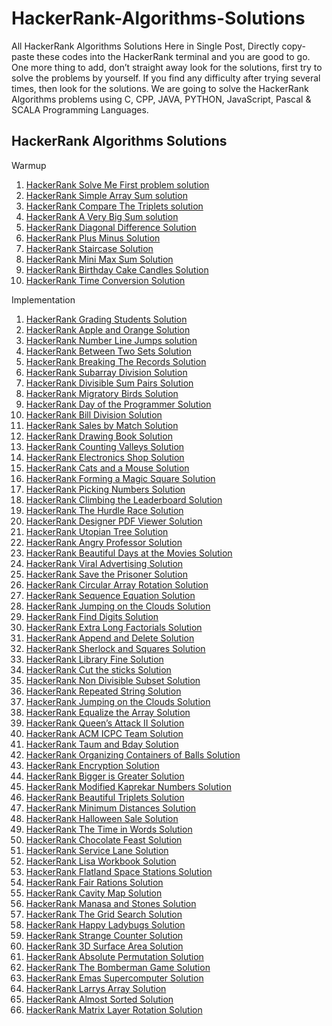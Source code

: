 # HackerRank-Algorithms-Solutions

All HackerRank Algorithms Solutions Here in Single Post, Directly copy-paste these codes into the HackerRank terminal and you are good to go.
One more thing to add, don’t straight away look for the solutions, first try to solve the problems by yourself. If you find any difficulty after trying several times, then look for the solutions. We are going to solve the HackerRank Algorithms problems using C, CPP, JAVA, PYTHON, JavaScript, Pascal & SCALA Programming Languages.

<h2>HackerRank Algorithms Solutions</h2>

Warmup
<ol><li><a href="https://www.chase2learn.com/hackerrank-solve-me-first-problem-solution/">HackerRank Solve Me First problem solution</a></li><li><a href="https://www.chase2learn.com/hackerrank-simple-array-sum-solution/">HackerRank Simple Array Sum solution</a></li><li><a href="https://www.chase2learn.com/hackerrank-compare-the-triplets-solution/">HackerRank Compare The Triplets solution</a></li><li><a href="https://www.chase2learn.com/hackerrank-a-very-big-sum-solution/">HackerRank A Very Big Sum solution</a></li><li><a href="https://www.chase2learn.com/hackerrank-diagonal-difference-solution/">HackerRank Diagonal Difference Solution</a></li><li><a href="https://www.chase2learn.com/hackerrank-plus-minus-solution/">HackerRank Plus Minus Solution</a></li><li><a href="https://www.chase2learn.com/hackerrank-staircase-solution/">HackerRank Staircase Solution</a></li><li><a href="https://www.chase2learn.com/hackerrank-mini-max-sum-solution/">HackerRank Mini Max Sum Solution</a></li><li><a href="https://www.chase2learn.com/hackerrank-birthday-cake-candles-solution/">HackerRank Birthday Cake Candles Solution</a></li><li><a href="https://www.chase2learn.com/hackerrank-time-conversion-solution/">HackerRank Time Conversion Solution</a></li></ol>

Implementation
<ol><li><a href="https://www.chase2learn.com/hackerrank-grading-students-solution/">HackerRank Grading Students Solution</a></li><li><a href="https://www.chase2learn.com/hackerrank-apple-and-orange-solution/">HackerRank Apple and Orange Solution</a></li><li><a href="https://www.chase2learn.com/hackerrank-number-line-jumps-solution/">HackerRank Number Line Jumps solution</a></li><li><a href="https://www.chase2learn.com/hackerrank-between-two-sets-solution/">HackerRank Between Two Sets Solution</a></li><li><a href="https://www.chase2learn.com/hackerrank-breaking-the-records-solution/">HackerRank Breaking The Records Solution</a></li><li><a href="https://www.chase2learn.com/hackerrank-subarray-division-solution/">HackerRank Subarray Division Solution</a></li><li><a href="https://www.chase2learn.com/hackerrank-divisible-sum-pairs-solution/">HackerRank Divisible Sum Pairs Solution</a></li><li><a href="https://www.chase2learn.com/hackerrank-migratory-birds-solution/">HackerRank Migratory Birds Solution</a></li><li><a href="https://www.chase2learn.com/hackerrank-day-of-the-programmer-solution/">HackerRank Day of the Programmer Solution</a></li><li><a href="https://www.chase2learn.com/hackerrank-bill-division-solution/">HackerRank Bill Division Solution</a></li><li><a href="https://www.chase2learn.com/hackerrank-sales-by-match-solution/">HackerRank Sales by Match Solution</a></li><li><a href="https://www.chase2learn.com/hackerrank-drawing-book-solution/">HackerRank Drawing Book Solution</a></li><li><a href="https://www.chase2learn.com/hackerrank-counting-valleys-solution/">HackerRank Counting Valleys Solution</a></li><li><a href="https://www.chase2learn.com/hackerrank-electronics-shop-solution/">HackerRank Electronics Shop Solution</a></li><li><a href="https://www.chase2learn.com/hackerrank-cats-and-a-mouse-solution/">HackerRank Cats and a Mouse Solution</a></li><li><a href="https://www.chase2learn.com/hackerrank-forming-a-magic-square-solution/">HackerRank Forming a Magic Square Solution</a></li><li><a href="https://www.chase2learn.com/hackerrank-picking-numbers-solution/">HackerRank Picking Numbers Solution</a></li><li><a href="https://www.chase2learn.com/hackerrank-climbing-the-leaderboard-solution/">HackerRank Climbing the Leaderboard Solution</a></li><li><a href="https://www.chase2learn.com/hackerrank-the-hurdle-race-solution/">HackerRank The Hurdle Race Solution</a></li><li><a href="https://www.chase2learn.com/hackerrank-designer-pdf-viewer-solution/">HackerRank Designer PDF Viewer Solution</a></li><li><a href="https://www.chase2learn.com/hackerrank-utopian-tree-solution/">HackerRank Utopian Tree Solution</a></li><li><a href="https://www.chase2learn.com/hackerrank-angry-professor-solution/">HackerRank Angry Professor Solution</a></li><li><a href="https://www.chase2learn.com/hackerrank-beautiful-days-at-the-movies-solution/">HackerRank Beautiful Days at the Movies Solution</a></li><li><a href="https://www.chase2learn.com/hackerrank-viral-advertising-solution/">HackerRank Viral Advertising Solution</a></li><li><a href="https://www.chase2learn.com/hackerrank-save-the-prisoner-solution/">HackerRank Save the Prisoner Solution</a></li><li><a href="https://www.chase2learn.com/hackerrank-circular-array-rotation-solution/">HackerRank Circular Array Rotation Solution</a></li><li><a href="https://www.chase2learn.com/hackerrank-sequence-equation-solution/">HackerRank Sequence Equation Solution</a></li><li><a href="https://www.chase2learn.com/hackerrank-jumping-on-the-clouds-solution/">HackerRank Jumping on the Clouds Solution</a></li><li><a href="https://www.chase2learn.com/hackerrank-find-digits-solution/">HackerRank Find Digits Solution</a></li><li><a href="https://www.chase2learn.com/hackerrank-extra-long-factorials-solution/">HackerRank Extra Long Factorials Solution</a></li><li><a href="https://www.chase2learn.com/hackerrank-append-and-delete-solution/">HackerRank Append and Delete Solution</a></li><li><a href="https://www.chase2learn.com/hackerrank-sherlock-and-squares-solution/">HackerRank Sherlock and Squares Solution</a></li><li><a href="https://www.chase2learn.com/hackerrank-library-fine-solution/">HackerRank Library Fine Solution</a></li><li><a href="https://www.chase2learn.com/hackerrank-cut-the-sticks-solution/">HackerRank Cut the sticks Solution</a></li><li><a href="https://www.chase2learn.com/hackerrank-non-divisible-subset-solution/">HackerRank Non Divisible Subset Solution</a></li><li><a href="https://www.chase2learn.com/hackerrank-repeated-string-solution/">HackerRank Repeated String Solution</a></li><li><a href="https://www.chase2learn.com/hackerrank-jumping-on-the-clouds-solution/">HackerRank Jumping on the Clouds Solution</a></li><li><a href="https://www.chase2learn.com/hackerrank-equalize-the-array-solution/">HackerRank Equalize the Array Solution</a></li><li><a href="https://www.chase2learn.com/hackerrank-queens-attack-ii-solution/">HackerRank Queen’s Attack II Solution</a></li><li><a href="https://www.chase2learn.com/hackerrank-acm-icpc-team-solution/">HackerRank ACM ICPC Team Solution</a></li><li><a href="https://www.chase2learn.com/hackerrank-taum-and-bday-solution/">HackerRank Taum and Bday Solution</a></li><li><a href="https://www.chase2learn.com/hackerrank-organizing-containers-of-balls-solution/">HackerRank Organizing Containers of Balls Solution</a></li><li><a href="https://www.chase2learn.com/hackerrank-encryption-solution/">HackerRank Encryption Solution</a></li><li><a href="https://www.chase2learn.com/hackerrank-bigger-is-greater-solution/">HackerRank Bigger is Greater Solution</a></li><li><a href="https://www.chase2learn.com/hackerrank-modified-kaprekar-numbers-solution/">HackerRank Modified Kaprekar Numbers Solution</a></li><li><a href="https://www.chase2learn.com/hackerrank-beautiful-triplets-solution/">HackerRank Beautiful Triplets Solution</a></li><li><a href="https://www.chase2learn.com/hackerrank-minimum-distances-solution/">HackerRank Minimum Distances Solution</a></li><li><a href="https://www.chase2learn.com/hackerrank-halloween-sale-solution/">HackerRank Halloween Sale Solution</a></li><li><a href="https://www.chase2learn.com/hackerrank-the-time-in-words-solution/">HackerRank The Time in Words Solution</a></li><li><a href="https://www.chase2learn.com/hackerrank-chocolate-feast-solution/">HackerRank Chocolate Feast Solution</a></li><li><a href="https://www.chase2learn.com/hackerrank-service-lane-solution/">HackerRank Service Lane Solution</a></li><li><a href="https://www.chase2learn.com/hackerrank-lisa-workbook-solution/">HackerRank Lisa Workbook Solution</a></li><li><a href="https://www.chase2learn.com/wp-admin/post.php?post=38360&amp;action=edit">HackerRank Flatland Space Stations Solution</a></li><li><a href="https://www.chase2learn.com/hackerrank-fair-rations-solution/">HackerRank Fair Rations Solution</a></li><li><a href="https://www.chase2learn.com/hackerrank-cavity-map-solution/">HackerRank Cavity Map Solution</a></li><li><a href="https://www.chase2learn.com/hackerrank-manasa-and-stones-solution/">HackerRank Manasa and Stones Solution</a></li><li><a href="https://www.chase2learn.com/hackerrank-the-grid-search-solution/">HackerRank The Grid Search Solution</a></li><li><a href="https://www.chase2learn.com/hackerrank-happy-ladybugs-solution/">HackerRank Happy Ladybugs Solution</a></li><li><a href="https://www.chase2learn.com/hackerrank-strange-counter-solution/">HackerRank Strange Counter Solution</a></li><li><a href="https://www.chase2learn.com/hackerrank-3d-surface-area-solution/">HackerRank 3D Surface Area Solution</a></li><li><a href="https://www.chase2learn.com/hackerrank-absolute-permutation-solution/">HackerRank Absolute Permutation Solution</a></li><li><a href="https://www.chase2learn.com/hackerrank-the-bomberman-game-solution/">HackerRank The Bomberman Game Solution</a></li><li><a href="https://www.chase2learn.com/hackerrank-emas-supercomputer-solution/">HackerRank Emas Supercomputer Solution</a></li><li><a href="https://www.chase2learn.com/hackerrank-larrys-array-solution/">HackerRank Larrys Array Solution</a></li><li><a href="https://www.chase2learn.com/hackerrank-almost-sorted-solution/">HackerRank Almost Sorted Solution</a></li><li><a href="https://www.chase2learn.com/hackerrank-matrix-layer-rotation-solution/">HackerRank Matrix Layer Rotation Solution</a></li></ol>
